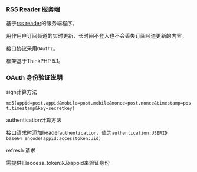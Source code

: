 ### RSS Reader 服务端

基于[rss reader](https://github.com/ivone-liu/rss_reader)的服务端程序。

用作用户订阅频道的实时更新，长时间不登入也不会丢失订阅频道更新的内容。

接口协议采用`OAuth2`。

框架基于ThinkPHP 5.1。

### OAuth 身份验证说明

sign计算方法

`md5(appid=post.appid&mobile=post.mobile&nonce=post.nonce&timestamp=post.timestamp&key=secretkey)`


authentication计算方法

接口请求时添加header`authentication`，值为`authentication:USERID base64_encode(appid:accesstoken:uid)`


refresh 请求

需提供旧access_token以及appid来验证身份